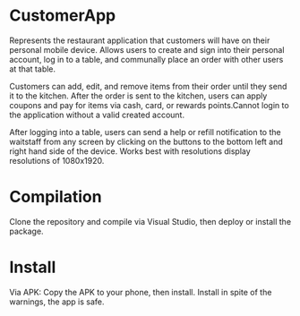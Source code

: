 # CustomerApp
Represents the restaurant application that customers will have on their personal mobile device.
Allows users to create and sign into their personal account, log in to a table, and communally place an order with other users at that table.

Customers can add, edit, and remove items from their order until they send it to the kitchen.
After the order is sent to the kitchen, users can apply coupons and pay for items via cash, card, or rewards points.Cannot login to the application without a valid created account.

After logging into a table, users can send a help or refill notification to the waitstaff from any screen by clicking on the buttons to the bottom left and right hand side of the device. Works best with resolutions display resolutions of 1080x1920.

# Compilation
Clone the repository and compile via Visual Studio, then deploy or install the package.

# Install
Via APK: Copy the APK to your phone, then install. Install in spite of the warnings, the app is safe.
